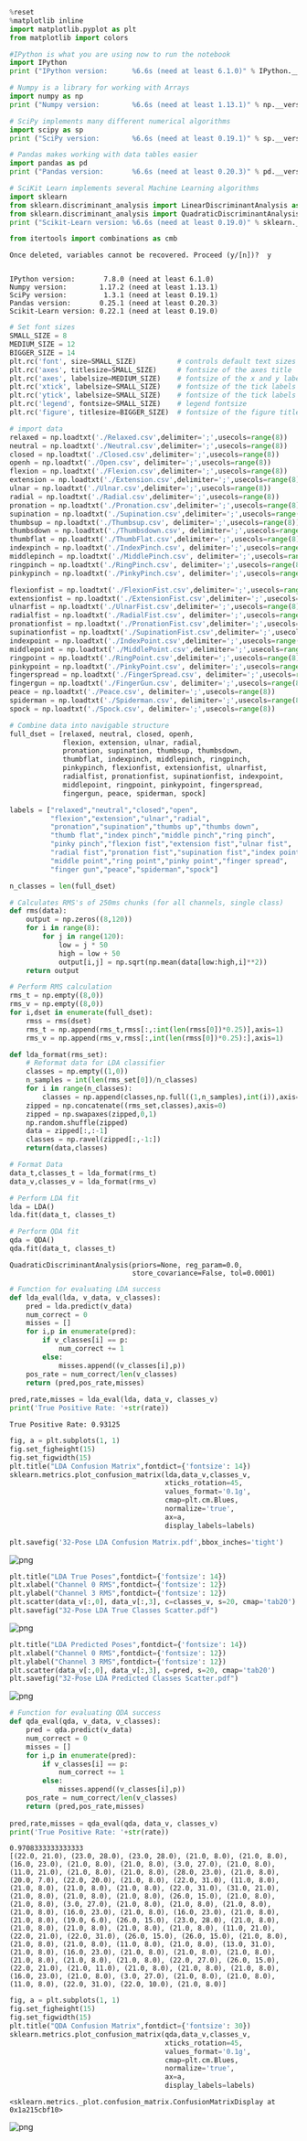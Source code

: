 ```python
%reset
%matplotlib inline
import matplotlib.pyplot as plt
from matplotlib import colors

#IPython is what you are using now to run the notebook
import IPython
print ("IPython version:      %6.6s (need at least 6.1.0)" % IPython.__version__)

# Numpy is a library for working with Arrays
import numpy as np
print ("Numpy version:        %6.6s (need at least 1.13.1)" % np.__version__)

# SciPy implements many different numerical algorithms
import scipy as sp
print ("SciPy version:        %6.6s (need at least 0.19.1)" % sp.__version__)

# Pandas makes working with data tables easier
import pandas as pd
print ("Pandas version:       %6.6s (need at least 0.20.3)" % pd.__version__)

# SciKit Learn implements several Machine Learning algorithms
import sklearn
from sklearn.discriminant_analysis import LinearDiscriminantAnalysis as LDA
from sklearn.discriminant_analysis import QuadraticDiscriminantAnalysis as QDA
print ("Scikit-Learn version: %6.6s (need at least 0.19.0)" % sklearn.__version__)

from itertools import combinations as cmb
```

    Once deleted, variables cannot be recovered. Proceed (y/[n])?  y


    IPython version:       7.8.0 (need at least 6.1.0)
    Numpy version:        1.17.2 (need at least 1.13.1)
    SciPy version:         1.3.1 (need at least 0.19.1)
    Pandas version:       0.25.1 (need at least 0.20.3)
    Scikit-Learn version: 0.22.1 (need at least 0.19.0)



```python
# Set font sizes
SMALL_SIZE = 8
MEDIUM_SIZE = 12
BIGGER_SIZE = 14
plt.rc('font', size=SMALL_SIZE)          # controls default text sizes
plt.rc('axes', titlesize=SMALL_SIZE)     # fontsize of the axes title
plt.rc('axes', labelsize=MEDIUM_SIZE)    # fontsize of the x and y labels
plt.rc('xtick', labelsize=SMALL_SIZE)    # fontsize of the tick labels
plt.rc('ytick', labelsize=SMALL_SIZE)    # fontsize of the tick labels
plt.rc('legend', fontsize=SMALL_SIZE)    # legend fontsize
plt.rc('figure', titlesize=BIGGER_SIZE)  # fontsize of the figure title
```


```python
# import data
relaxed = np.loadtxt('./Relaxed.csv',delimiter=';',usecols=range(8))
neutral = np.loadtxt('./Neutral.csv',delimiter=';',usecols=range(8))
closed = np.loadtxt('./Closed.csv',delimiter=';',usecols=range(8))
openh = np.loadtxt('./Open.csv', delimiter=';',usecols=range(8))
flexion = np.loadtxt('./Flexion.csv',delimiter=';',usecols=range(8))
extension = np.loadtxt('./Extension.csv',delimiter=';',usecols=range(8))
ulnar = np.loadtxt('./Ulnar.csv',delimiter=';',usecols=range(8))
radial = np.loadtxt('./Radial.csv',delimiter=';',usecols=range(8))
pronation = np.loadtxt('./Pronation.csv',delimiter=';',usecols=range(8))
supination = np.loadtxt('./Supination.csv',delimiter=';',usecols=range(8))
thumbsup = np.loadtxt('./Thumbsup.csv', delimiter=';',usecols=range(8))
thumbsdown = np.loadtxt('./Thumbsdown.csv', delimiter=';',usecols=range(8))
thumbflat = np.loadtxt('./ThumbFlat.csv',delimiter=';',usecols=range(8))
indexpinch = np.loadtxt('./IndexPinch.csv', delimiter=';',usecols=range(8))
middlepinch = np.loadtxt('./MiddlePinch.csv', delimiter=';',usecols=range(8))
ringpinch = np.loadtxt('./RingPinch.csv', delimiter=';',usecols=range(8))
pinkypinch = np.loadtxt('./PinkyPinch.csv', delimiter=';',usecols=range(8))

flexionfist = np.loadtxt('./FlexionFist.csv',delimiter=';',usecols=range(8))
extensionfist = np.loadtxt('./ExtensionFist.csv',delimiter=';',usecols=range(8))
ulnarfist = np.loadtxt('./UlnarFist.csv',delimiter=';',usecols=range(8))
radialfist = np.loadtxt('./RadialFist.csv', delimiter=';',usecols=range(8))
pronationfist = np.loadtxt('./PronationFist.csv',delimiter=';',usecols=range(8))
supinationfist = np.loadtxt('./SupinationFist.csv',delimiter=';',usecols=range(8))
indexpoint = np.loadtxt('./IndexPoint.csv',delimiter=';',usecols=range(8))
middlepoint = np.loadtxt('./MiddlePoint.csv',delimiter=';',usecols=range(8))
ringpoint = np.loadtxt('./RingPoint.csv',delimiter=';',usecols=range(8))
pinkypoint = np.loadtxt('./PinkyPoint.csv', delimiter=';',usecols=range(8))
fingerspread = np.loadtxt('./FingerSpread.csv', delimiter=';',usecols=range(8))
fingergun = np.loadtxt('./FingerGun.csv', delimiter=';',usecols=range(8))
peace = np.loadtxt('./Peace.csv', delimiter=';',usecols=range(8))
spiderman = np.loadtxt('./Spiderman.csv', delimiter=';',usecols=range(8))
spock = np.loadtxt('./Spock.csv', delimiter=';',usecols=range(8))

# Combine data into navigable structure
full_dset = [relaxed, neutral, closed, openh, 
             flexion, extension, ulnar, radial, 
             pronation, supination, thumbsup, thumbsdown, 
             thumbflat, indexpinch, middlepinch, ringpinch, 
             pinkypinch, flexionfist, extensionfist, ulnarfist, 
             radialfist, pronationfist, supinationfist, indexpoint, 
             middlepoint, ringpoint, pinkypoint, fingerspread, 
             fingergun, peace, spiderman, spock]

labels = ["relaxed","neutral","closed","open",
          "flexion","extension","ulnar","radial",
          "pronation","supination","thumbs up","thumbs down",
          "thumb flat","index pinch","middle pinch","ring pinch",
          "pinky pinch","flexion fist","extension fist","ulnar fist",
          "radial fist","pronation fist","supination fist","index point",
          "middle point","ring point","pinky point","finger spread",
          "finger gun","peace","spiderman","spock"]

n_classes = len(full_dset)
```


```python
# Calculates RMS's of 250ms chunks (for all channels, single class)
def rms(data):
    output = np.zeros((8,120))
    for i in range(8):
        for j in range(120):
            low = j * 50
            high = low + 50
            output[i,j] = np.sqrt(np.mean(data[low:high,i]**2))
    return output
```


```python
# Perform RMS calculation
rms_t = np.empty((8,0))
rms_v = np.empty((8,0))
for i,dset in enumerate(full_dset):
    rmss = rms(dset)
    rms_t = np.append(rms_t,rmss[:,:int(len(rmss[0])*0.25)],axis=1)
    rms_v = np.append(rms_v,rmss[:,int(len(rmss[0])*0.25):],axis=1)
```


```python
def lda_format(rms_set):
    # Reformat data for LDA classifier
    classes = np.empty((1,0))
    n_samples = int(len(rms_set[0])/n_classes)
    for i in range(n_classes):
        classes = np.append(classes,np.full((1,n_samples),int(i)),axis=1)
    zipped = np.concatenate((rms_set,classes),axis=0)    
    zipped = np.swapaxes(zipped,0,1)
    np.random.shuffle(zipped)
    data = zipped[:,:-1]
    classes = np.ravel(zipped[:,-1:])
    return(data,classes)
```


```python
# Format Data
data_t,classes_t = lda_format(rms_t)
data_v,classes_v = lda_format(rms_v)

# Perform LDA fit
lda = LDA()
lda.fit(data_t, classes_t)

# Perform QDA fit
qda = QDA()
qda.fit(data_t, classes_t)
```




    QuadraticDiscriminantAnalysis(priors=None, reg_param=0.0,
                                  store_covariance=False, tol=0.0001)




```python
# Function for evaluating LDA success
def lda_eval(lda, v_data, v_classes):
    pred = lda.predict(v_data)
    num_correct = 0
    misses = []
    for i,p in enumerate(pred):
        if v_classes[i] == p:
            num_correct += 1
        else:
            misses.append((v_classes[i],p))
    pos_rate = num_correct/len(v_classes)
    return (pred,pos_rate,misses)
    
pred,rate,misses = lda_eval(lda, data_v, classes_v)
print('True Positive Rate: '+str(rate))
```

    True Positive Rate: 0.93125



```python
fig, a = plt.subplots(1, 1)
fig.set_figheight(15)
fig.set_figwidth(15)
plt.title("LDA Confusion Matrix",fontdict={'fontsize': 14})
sklearn.metrics.plot_confusion_matrix(lda,data_v,classes_v,
                                      xticks_rotation=45,
                                      values_format='0.1g',
                                      cmap=plt.cm.Blues,
                                      normalize='true',
                                      ax=a,
                                      display_labels=labels)

plt.savefig('32-Pose LDA Confusion Matrix.pdf',bbox_inches='tight')
```


![png](output_8_0.png)



```python
plt.title("LDA True Poses",fontdict={'fontsize': 14})
plt.xlabel("Channel 0 RMS",fontdict={'fontsize': 12})
plt.ylabel("Channel 3 RMS",fontdict={'fontsize': 12})
plt.scatter(data_v[:,0], data_v[:,3], c=classes_v, s=20, cmap='tab20')
plt.savefig("32-Pose LDA True Classes Scatter.pdf")
```


![png](output_9_0.png)



```python
plt.title("LDA Predicted Poses",fontdict={'fontsize': 14})
plt.xlabel("Channel 0 RMS",fontdict={'fontsize': 12})
plt.ylabel("Channel 3 RMS",fontdict={'fontsize': 12})
plt.scatter(data_v[:,0], data_v[:,3], c=pred, s=20, cmap='tab20')
plt.savefig("32-Pose LDA Predicted Classes Scatter.pdf")
```


![png](output_10_0.png)



```python
# Function for evaluating QDA success
def qda_eval(qda, v_data, v_classes):
    pred = qda.predict(v_data)
    num_correct = 0
    misses = []
    for i,p in enumerate(pred):
        if v_classes[i] == p:
            num_correct += 1
        else:
            misses.append((v_classes[i],p))
    pos_rate = num_correct/len(v_classes)
    return (pred,pos_rate,misses)
    
pred,rate,misses = qda_eval(qda, data_v, classes_v)
print('True Positive Rate: '+str(rate))
```

    0.9708333333333333
    [(22.0, 21.0), (23.0, 28.0), (23.0, 28.0), (21.0, 8.0), (21.0, 8.0), (16.0, 23.0), (21.0, 8.0), (21.0, 8.0), (3.0, 27.0), (21.0, 8.0), (11.0, 21.0), (21.0, 8.0), (21.0, 8.0), (28.0, 23.0), (21.0, 8.0), (20.0, 7.0), (22.0, 20.0), (21.0, 8.0), (22.0, 31.0), (11.0, 8.0), (21.0, 8.0), (21.0, 8.0), (21.0, 8.0), (22.0, 31.0), (31.0, 21.0), (21.0, 8.0), (21.0, 8.0), (21.0, 8.0), (26.0, 15.0), (21.0, 8.0), (21.0, 8.0), (3.0, 27.0), (21.0, 8.0), (21.0, 8.0), (21.0, 8.0), (21.0, 8.0), (16.0, 23.0), (21.0, 8.0), (16.0, 23.0), (21.0, 8.0), (21.0, 8.0), (19.0, 6.0), (26.0, 15.0), (23.0, 28.0), (21.0, 8.0), (21.0, 8.0), (21.0, 8.0), (21.0, 8.0), (21.0, 8.0), (11.0, 21.0), (22.0, 21.0), (22.0, 31.0), (26.0, 15.0), (26.0, 15.0), (21.0, 8.0), (21.0, 8.0), (21.0, 8.0), (11.0, 8.0), (21.0, 8.0), (13.0, 31.0), (21.0, 8.0), (16.0, 23.0), (21.0, 8.0), (21.0, 8.0), (21.0, 8.0), (21.0, 8.0), (21.0, 8.0), (21.0, 8.0), (22.0, 27.0), (26.0, 15.0), (22.0, 21.0), (21.0, 11.0), (21.0, 8.0), (21.0, 8.0), (21.0, 8.0), (16.0, 23.0), (21.0, 8.0), (3.0, 27.0), (21.0, 8.0), (21.0, 8.0), (11.0, 8.0), (22.0, 31.0), (22.0, 10.0), (21.0, 8.0)]



```python
fig, a = plt.subplots(1, 1)
fig.set_figheight(15)
fig.set_figwidth(15)
plt.title("QDA Confusion Matrix",fontdict={'fontsize': 30})
sklearn.metrics.plot_confusion_matrix(qda,data_v,classes_v,
                                      xticks_rotation=45,
                                      values_format='0.1g',
                                      cmap=plt.cm.Blues,
                                      normalize='true',
                                      ax=a,
                                      display_labels=labels)
```




    <sklearn.metrics._plot.confusion_matrix.ConfusionMatrixDisplay at 0x1a215cbf10>




![png](output_12_1.png)



```python

```
